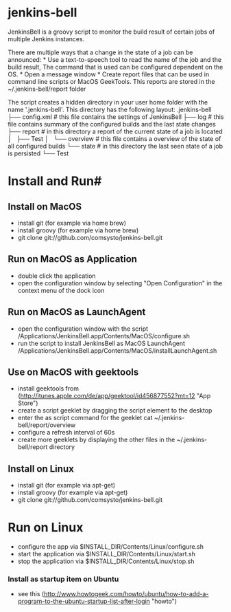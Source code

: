 jenkins-bell
============

JenkinsBell is a groovy script to monitor the build result of certain jobs of multiple Jenkins instances.

There are multiple ways that a change in the state of a job can be announced:
    * Use a text-to-speech tool to read the name of the job and the build result, The command that is used can be configured dependent on the OS.
    * Open a message window
    * Create report files that can be used in command line scripts or MacOS GeekTools.
      This reports are stored in the ~/.jenkins-bell/report folder

The script creates a hidden directory in your user home folder with the name '.jenkins-bell'.
This directory has the following layout:
    .jenkins-bell
    ├── config.xml    # this file contains the settings of JenkinsBell
    ├── log           # this file contains summary of the configured builds and the last state changes
    ├── report        # in this directory a report of the current state of a job is located
    │   ├── Test
    │   └── overview  # this file contains a overview of the state of all configured builds
    └── state         # in this directory the last seen state of a job is persisted
        └── Test

# Install and Run#

## Install on MacOS ##
* install git (for example via home brew)
* install groovy (for example via home brew)
* git clone git://github.com/comsysto/jenkins-bell.git

## Run on MacOS as Application ##
* double click the application
* open the configuration window by selecting "Open Configuration" in the context menu of the dock icon

## Run on MacOS as LaunchAgent ##
* open the configuration window with the script
    /Applications/JenkinsBell.app/Contents/MacOS/configure.sh
* run the script to install JenkinsBell as MacOS LaunchAgent
    /Applications/JenkinsBell.app/Contents/MacOS/installLaunchAgent.sh

## Use on MacOS with geektools ##
* install geektools from (http://itunes.apple.com/de/app/geektool/id456877552?mt=12 "App Store")
* create a script geeklet by dragging the script element to the desktop
* enter the as script command for the geeklet
    cat ~/.jenkins-bell/report/overview
* configure a refresh interval of 60s
* create more geeklets by displaying the other files in the ~/.jenkins-bell/report directory

## Install on Linux ##
* install git (for example via apt-get)
* install groovy (for example via apt-get)
* git clone git://github.com/comsysto/jenkins-bell.git

# Run on Linux ##
* configure the app via $INSTALL_DIR/Contents/Linux/configure.sh
* start the application via
    $INSTALL_DIR/Contents/Linux/start.sh
* stop the application via
    $INSTALL_DIR/Contents/Linux/stop.sh

### Install as startup item on Ubuntu ###
* see this (http://www.howtogeek.com/howto/ubuntu/how-to-add-a-program-to-the-ubuntu-startup-list-after-login "howto")



